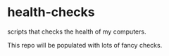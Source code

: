 # health-checks
scripts that checks the health of my computers.

This repo will be populated with lots of fancy checks.